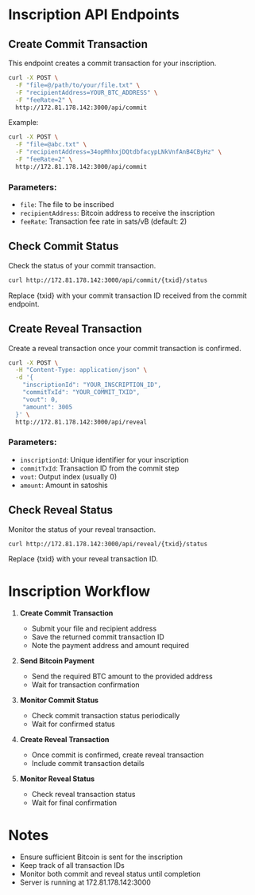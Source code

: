 # Inscription API Endpoints

## Create Commit Transaction
This endpoint creates a commit transaction for your inscription.

```bash
curl -X POST \
  -F "file=@/path/to/your/file.txt" \
  -F "recipientAddress=YOUR_BTC_ADDRESS" \
  -F "feeRate=2" \
  http://172.81.178.142:3000/api/commit
```

Example:
```bash
curl -X POST \
  -F "file=@abc.txt" \
  -F "recipientAddress=34opMhhxjDQtdbfacypLNkVnfAnB4CByHz" \
  -F "feeRate=2" \
  http://172.81.178.142:3000/api/commit
```

### Parameters:
- `file`: The file to be inscribed
- `recipientAddress`: Bitcoin address to receive the inscription
- `feeRate`: Transaction fee rate in sats/vB (default: 2)

## Check Commit Status
Check the status of your commit transaction.

```bash
curl http://172.81.178.142:3000/api/commit/{txid}/status
```

Replace {txid} with your commit transaction ID received from the commit endpoint.

## Create Reveal Transaction
Create a reveal transaction once your commit transaction is confirmed.

```bash
curl -X POST \
  -H "Content-Type: application/json" \
  -d '{
    "inscriptionId": "YOUR_INSCRIPTION_ID", 
    "commitTxId": "YOUR_COMMIT_TXID",
    "vout": 0,
    "amount": 3005
  }' \
  http://172.81.178.142:3000/api/reveal
```

### Parameters:
- `inscriptionId`: Unique identifier for your inscription
- `commitTxId`: Transaction ID from the commit step
- `vout`: Output index (usually 0)
- `amount`: Amount in satoshis

## Check Reveal Status
Monitor the status of your reveal transaction.

```bash
curl http://172.81.178.142:3000/api/reveal/{txid}/status
```

Replace {txid} with your reveal transaction ID.

# Inscription Workflow

1. **Create Commit Transaction**
   - Submit your file and recipient address
   - Save the returned commit transaction ID
   - Note the payment address and amount required

2. **Send Bitcoin Payment**
   - Send the required BTC amount to the provided address
   - Wait for transaction confirmation

3. **Monitor Commit Status**
   - Check commit transaction status periodically
   - Wait for confirmed status

4. **Create Reveal Transaction**
   - Once commit is confirmed, create reveal transaction
   - Include commit transaction details

5. **Monitor Reveal Status**
   - Check reveal transaction status
   - Wait for final confirmation

# Notes
- Ensure sufficient Bitcoin is sent for the inscription
- Keep track of all transaction IDs
- Monitor both commit and reveal status until completion
- Server is running at 172.81.178.142:3000
